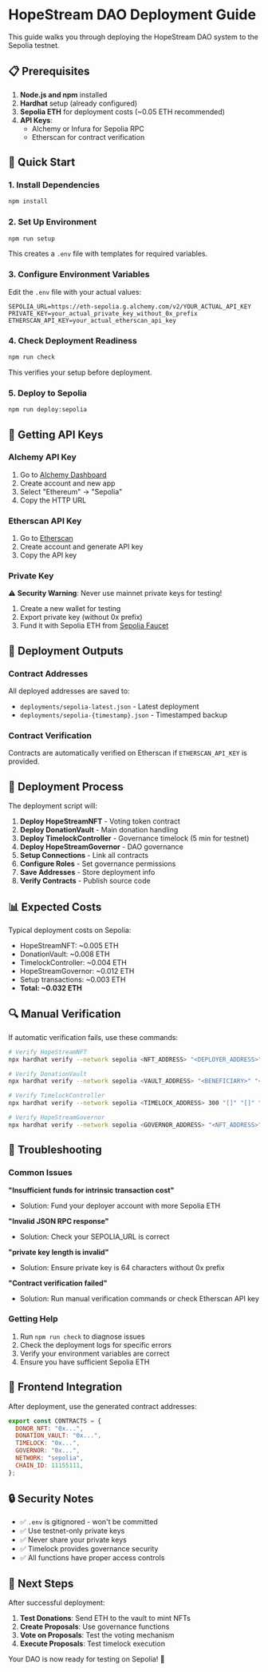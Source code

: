 # HopeStream DAO Deployment Guide

This guide walks you through deploying the HopeStream DAO system to the Sepolia testnet.

## 📋 Prerequisites

1. **Node.js and npm** installed
2. **Hardhat** setup (already configured)
3. **Sepolia ETH** for deployment costs (~0.05 ETH recommended)
4. **API Keys**:
   - Alchemy or Infura for Sepolia RPC
   - Etherscan for contract verification

## 🚀 Quick Start

### 1. Install Dependencies
```bash
npm install
```

### 2. Set Up Environment
```bash
npm run setup
```
This creates a `.env` file with templates for required variables.

### 3. Configure Environment Variables
Edit the `.env` file with your actual values:

```env
SEPOLIA_URL=https://eth-sepolia.g.alchemy.com/v2/YOUR_ACTUAL_API_KEY
PRIVATE_KEY=your_actual_private_key_without_0x_prefix
ETHERSCAN_API_KEY=your_actual_etherscan_api_key
```

### 4. Check Deployment Readiness
```bash
npm run check
```
This verifies your setup before deployment.

### 5. Deploy to Sepolia
```bash
npm run deploy:sepolia
```

## 📝 Getting API Keys

### Alchemy API Key
1. Go to [Alchemy Dashboard](https://dashboard.alchemy.com/)
2. Create account and new app
3. Select "Ethereum" → "Sepolia"
4. Copy the HTTP URL

### Etherscan API Key
1. Go to [Etherscan](https://etherscan.io/apis)
2. Create account and generate API key
3. Copy the API key

### Private Key
⚠️ **Security Warning**: Never use mainnet private keys for testing!

1. Create a new wallet for testing
2. Export private key (without 0x prefix)
3. Fund it with Sepolia ETH from [Sepolia Faucet](https://sepoliafaucet.com/)

## 📁 Deployment Outputs

### Contract Addresses
All deployed addresses are saved to:
- `deployments/sepolia-latest.json` - Latest deployment
- `deployments/sepolia-{timestamp}.json` - Timestamped backup

### Contract Verification
Contracts are automatically verified on Etherscan if `ETHERSCAN_API_KEY` is provided.

## 🎯 Deployment Process

The deployment script will:

1. **Deploy HopeStreamNFT** - Voting token contract
2. **Deploy DonationVault** - Main donation handling
3. **Deploy TimelockController** - Governance timelock (5 min for testnet)
4. **Deploy HopeStreamGovernor** - DAO governance
5. **Setup Connections** - Link all contracts
6. **Configure Roles** - Set governance permissions
7. **Save Addresses** - Store deployment info
8. **Verify Contracts** - Publish source code

## 📊 Expected Costs

Typical deployment costs on Sepolia:
- HopeStreamNFT: ~0.005 ETH
- DonationVault: ~0.008 ETH
- TimelockController: ~0.004 ETH
- HopeStreamGovernor: ~0.012 ETH
- Setup transactions: ~0.003 ETH
- **Total: ~0.032 ETH**

## 🔍 Manual Verification

If automatic verification fails, use these commands:

```bash
# Verify HopeStreamNFT
npx hardhat verify --network sepolia <NFT_ADDRESS> "<DEPLOYER_ADDRESS>"

# Verify DonationVault
npx hardhat verify --network sepolia <VAULT_ADDRESS> "<BENEFICIARY>" "<OWNER>"

# Verify TimelockController
npx hardhat verify --network sepolia <TIMELOCK_ADDRESS> 300 "[]" "[]" "<ADMIN>"

# Verify HopeStreamGovernor
npx hardhat verify --network sepolia <GOVERNOR_ADDRESS> "<NFT_ADDRESS>" "<TIMELOCK_ADDRESS>" "<VAULT_ADDRESS>"
```

## 🔧 Troubleshooting

### Common Issues

**"Insufficient funds for intrinsic transaction cost"**
- Solution: Fund your deployer account with more Sepolia ETH

**"Invalid JSON RPC response"**
- Solution: Check your SEPOLIA_URL is correct

**"private key length is invalid"**
- Solution: Ensure private key is 64 characters without 0x prefix

**"Contract verification failed"**
- Solution: Run manual verification commands or check Etherscan API key

### Getting Help

1. Run `npm run check` to diagnose issues
2. Check the deployment logs for specific errors
3. Verify your environment variables are correct
4. Ensure you have sufficient Sepolia ETH

## 📱 Frontend Integration

After deployment, use the generated contract addresses:

```javascript
export const CONTRACTS = {
  DONOR_NFT: "0x...",
  DONATION_VAULT: "0x...",
  TIMELOCK: "0x...",
  GOVERNOR: "0x...",
  NETWORK: "sepolia",
  CHAIN_ID: 11155111,
};
```

## 🔒 Security Notes

- ✅ `.env` is gitignored - won't be committed
- ✅ Use testnet-only private keys
- ✅ Never share your private keys
- ✅ Timelock provides governance security
- ✅ All functions have proper access controls

## 🎉 Next Steps

After successful deployment:

1. **Test Donations**: Send ETH to the vault to mint NFTs
2. **Create Proposals**: Use governance functions
3. **Vote on Proposals**: Test the voting mechanism
4. **Execute Proposals**: Test timelock execution

Your DAO is now ready for testing on Sepolia! 🚀 